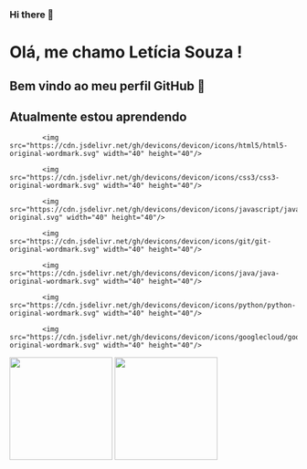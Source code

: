 ### Hi there 👋

# Olá, me chamo Letícia Souza ! 
## Bem vindo ao meu perfil GitHub 👋

## Atualmente estou aprendendo


            <img src="https://cdn.jsdelivr.net/gh/devicons/devicon/icons/html5/html5-original-wordmark.svg" width="40" height="40"/>
          
            <img src="https://cdn.jsdelivr.net/gh/devicons/devicon/icons/css3/css3-original-wordmark.svg" width="40" height="40"/>
          
            <img src="https://cdn.jsdelivr.net/gh/devicons/devicon/icons/javascript/javascript-original.svg" width="40" height="40"/>
          
            <img src="https://cdn.jsdelivr.net/gh/devicons/devicon/icons/git/git-original-wordmark.svg" width="40" height="40"/>
          
            <img src="https://cdn.jsdelivr.net/gh/devicons/devicon/icons/java/java-original-wordmark.svg" width="40" height="40"/>
          
            <img src="https://cdn.jsdelivr.net/gh/devicons/devicon/icons/python/python-original-wordmark.svg" width="40" height="40"/>
          
            <img src="https://cdn.jsdelivr.net/gh/devicons/devicon/icons/googlecloud/googlecloud-original-wordmark.svg" width="40" height="40"/>
          
          
<div>
            <a href="https://github.com/leticiasouza-dev"></a>
            <img height="180em" src="https://github-readme-stats.vercel.app/api/top-langs/?username=seu-usuário-aqui&layout=compact&langs_count=7&theme=dracula"/>
            <img height="180em" src="https://github-readme-stats.vercel.app/api?username=seu-usuário-                        
aqui&show_icons=true&theme=dracula&include_all_commits=true&count_private=true"/>
</div>
